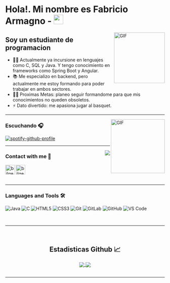 # Hola!. Mi nombre es Fabricio Armagno - <img width="30px" src="https://media.tenor.com/images/3b388fe03da271d2674faf85eb7c3fcd/tenor.gif" />

<img align="right" alt="GIF" height="160px" src="https://media.giphy.com/media/du3J3cXyzhj75IOgvA/giphy.gif" />

## Soy un estudiante de programacion

- 👨‍💻 Actualmente ya incursione en lenguajes como C, SQL y Java. Y tengo conocimiento en frameworks como Spring Boot y Angular.
- 📚 Me especializo en backend, pero actualmente me estoy formando para poder trabajar en ambos sectores.
- 💪🏼 Proximas Metas: planeo seguir formandome para que mis conocimientos no queden obsoletos.
- ⚡ Dato divertido: me apasiona jugar al basquet.

---

<img align="right" alt="GIF" height="170px" src="https://media.giphy.com/media/J5B1Y8QZnzXXbLQIBu/giphy.gif" />

### Escuchando 🎧

[![spotify-github-profile](https://spotify-github-profile.kittinanx.com/api/view?uid=stephencurry%2312&cover_image=true&theme=novatorem&show_offline=false&background_color=121212&interchange=false&bar_color=53b14f&bar_color_cover=false)](https://github.com/kittinan/spotify-github-profile)



---

<img align="right" src="http://estruyf-github.azurewebsites.net/api/VisitorHit?user=Bgstatic&repo=Bgstatic&countColorcountColor&countColor=%237B1E7B"/>

### Contact with me 📝

[<img align="left" alt="bilgehangecici | LinkedIn" height="30px" src="https://www.flaticon.com/svg/static/icons/svg/725/725337.svg"/>](https://www.linkedin.com/in/fabricio-armagno-7010442a7)
&nbsp;&nbsp;
[<img align="left" alt="bilgehangecici | Instagram" height="30px" src="https://image.flaticon.com/icons/svg/725/725278.svg" />](https://www.instagram.com/fabri_armagno/)


<br />

---

### Languages and Tools 🛠 

![Java](http://img.shields.io/badge/-Java-5B4638?style=flat-square&logo=java&logoColor=ffffff)
![C](http://img.shields.io/badge/-C-A8B9CC?style=flat-square&logo=c&logoColor=ffffff)
![HTML5](https://img.shields.io/badge/-HTML5-%23E44D27?style=flat-square&logo=html5&logoColor=ffffff)
![CSS3](https://img.shields.io/badge/-CSS3-%231572B6?style=flat-square&logo=css3)
![Git](https://img.shields.io/badge/-Git-%23F05032?style=flat-square&logo=git&logoColor=%23ffffff)
![GitLab](https://img.shields.io/badge/-GitLab-FCA121?style=flat-square&logo=gitlab)
![GitHub](https://img.shields.io/badge/-GitHub-181717?style=flat-square&logo=github)
![VS Code](http://img.shields.io/badge/-VS%20Code-007ACC?style=flat-square&logo=visual-studio-code&logoColor=ffffff)


<br/>

---

<br/>

  <h2 align="center"> Estadisticas Github 📈 </h2>
  
<div align="center"> 
    <a href="https://github.com/FabriArmagno">
        <img align="center" src="https://github-readme-stats-sigma-five.vercel.app/api?username=FabriArmagno&show_icons=true&include_all_commits=true&count_private=true&theme=react&line_height=40" />
    </a>
    <a href="https://github.com/FabriArmagno">
        <img align="center" src="https://github-readme-stats.vercel.app/api/top-langs/?username=FabriArmagno&theme=react&line_height=40&hide=css"/>
    </a>
</div>


<br/>

---
